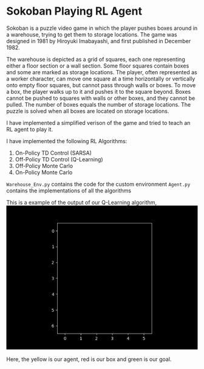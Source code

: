 # Sokoban Playing RL Agent

Sokoban is a puzzle video game in which the player pushes boxes around in a warehouse, trying to get them to storage locations. The game was designed in 1981 by Hiroyuki Imabayashi, and first published in December 1982. 

The warehouse is depicted as a grid of squares, each one representing either a floor section or a wall section. Some floor squares contain boxes and some are marked as storage locations. The player, often represented as a worker character, can move one square at a time horizontally or vertically onto empty floor squares, but cannot pass through walls or boxes.
To move a box, the player walks up to it and pushes it to the square beyond. Boxes cannot be pushed to squares with walls or other boxes, and they cannot be pulled. The number of boxes equals the number of storage locations. The puzzle is solved when all boxes are located on storage locations.

I have implemented a simplified verison of the game and tried to teach an RL agent to play it.

I have implemented the following RL Algorithms:
1. On-Policy TD Control (SARSA)
2. Off-Policy TD Control (Q-Learning)
3. Off-Policy Monte Carlo
4. On-Policy Monte Carlo

`Warehouse_Env.py` contains the code for the custom environment
`Agent.py` contains the implementations of all the algorithms

This is a example of the output of our Q-Learning algorithm,  
![q-learning](./results/qlearning.gif)  

Here, the yellow is our agent, red is our box and green is our goal.
